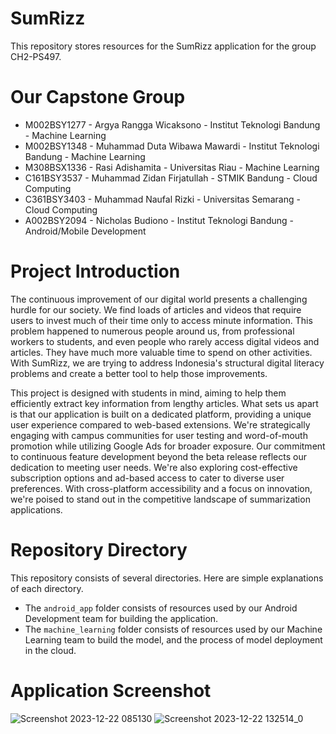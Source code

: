 # SumRizz
This repository stores resources for the SumRizz application for the group CH2-PS497.

# Our Capstone Group
- M002BSY1277 - Argya Rangga Wicaksono - Institut Teknologi Bandung - Machine Learning
- M002BSY1348 - Muhammad Duta Wibawa Mawardi - Institut Teknologi Bandung - Machine Learning
- M308BSX1336 - Rasi Adishamita - Universitas Riau - Machine Learning
- C161BSY3537 - Muhammad Zidan Firjatullah - STMIK Bandung - Cloud Computing
- C361BSY3403 - Muhammad Naufal Rizki - Universitas Semarang - Cloud Computing
- A002BSY2094 - Nicholas Budiono - Institut Teknologi Bandung - Android/Mobile Development

# Project Introduction
The continuous improvement of our digital world presents a challenging hurdle for our society. We find loads of articles and videos that require users to invest much of their time only to access minute information. This problem happened to numerous people around us, from professional workers to students, and even people who rarely access digital videos and articles. They have much more valuable time to spend on other activities. With SumRizz, we are trying to address Indonesia's structural digital literacy problems and create a better tool to help those improvements.

This project is designed with students in mind, aiming to help them efficiently extract key information from lengthy articles. What sets us apart is that our application is built on a dedicated platform, providing a unique user experience compared to web-based extensions. We're strategically engaging with campus communities for user testing and word-of-mouth promotion while utilizing Google Ads for broader exposure. Our commitment to continuous feature development beyond the beta release reflects our dedication to meeting user needs. We're also exploring cost-effective subscription options and ad-based access to cater to diverse user preferences. With cross-platform accessibility and a focus on innovation, we're poised to stand out in the competitive landscape of summarization applications.

# Repository Directory
This repository consists of several directories. Here are simple explanations of each directory.
- The `android_app` folder consists of resources used by our Android Development team for building the application.
- The `machine_learning` folder consists of resources used by our Machine Learning team to build the model, and the process of model deployment in the cloud.

# Application Screenshot
![Screenshot 2023-12-22 085130](https://github.com/argyarangga/sumrizz/assets/100682961/00bb5379-c898-49f9-bf18-f2d757a607af)
![Screenshot 2023-12-22 132514_0](https://github.com/argyarangga/sumrizz/assets/100682961/6be4ce0e-82ff-4b0a-a11f-2878c38806da)
